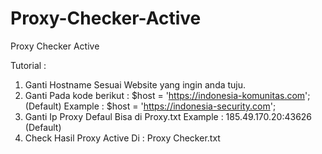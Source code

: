 # Proxy-Checker-Active
Proxy Checker Active

Tutorial :
1. Ganti Hostname Sesuai Website yang ingin anda tuju.
2. Ganti Pada kode berikut : $host   = 'https://indonesia-komunitas.com'; (Default)
Example :
$host   = 'https://indonesia-security.com';
4. Ganti Ip Proxy Defaul Bisa di Proxy.txt
Example : 185.49.170.20:43626 (Default)
5. Check Hasil Proxy Active Di : Proxy Checker.txt
